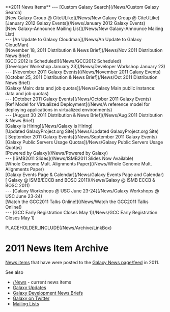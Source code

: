 <div class='linkbox'>
**2011 News Items**
---
[Custom Galaxy Search](/News/Custom Galaxy Search)<br />
[New Galaxy Group @ CiteULike](/News/New Galaxy Group @ CiteULike)<br />
[January 2012 Galaxy Events](/News/January 2012 Galaxy Events)<br />
[New Galaxy-Announce Mailing List](/News/New Galaxy-Announce Mailing List)<br />
---
[An Update to Galaxy Cloudman](/News/An Update to Galaxy CloudMan)<br />
[November 18, 2011 Distribution & News Brief](/News/Nov 2011 Distribution News Brief)<br />
[GCC 2012 is Scheduled!](/News/GCC2012 Scheduled)<br />
[Developer Workshop January 23](/News/Developer Workshop January 23)<br />
---
[November 2011 Galaxy Events](/News/November 2011 Galaxy Events)<br />
[October 25, 2011 Distribution & News Brief](/News/Oct 2011 Distribution News Brief)<br />
[Galaxy Main: data and job quotas](/News/Galaxy Main public instance: data and job quotas)<br />
---
[October 2011 Galaxy Events](/News/October 2011 Galaxy Events)<br />
[Ref Model for Virtualized Deployment](/News/A reference model for deploying applications in virtualized environments)<br />
---
[August 30 2011 Distribution & News Brief](/News/Aug 2011 Distribution & News Brief)<br />
[Galaxy is Hiring](/News/Galaxy is Hiring)<br />
[Updated GalaxyProject.org Site](/News/Updated GalaxyProject.org Site)<br />
[ September 2011 Galaxy Events](/News/September 2011 Galaxy Events)<br />
[Galaxy Public Servers Usage Quotas](/News/Galaxy Public Servers Usage Quotas)<br />
[Powered by Galaxy](/News/Powered by Galaxy)<br />
---
[ISMB2011 Slides](/News/ISMB2011 Slides Now Available)<br />
[Whole Genome Mult. Alignments Paper](/News/Whole Genome Mult. Alignments Paper)<br />
[Galaxy Events Page & Calendar](/News/Galaxy Events Page and Calendar)<br />
[ Galaxy @ ISMB/ECCB and BOSC 2011](/News/Galaxy @ ISMB ECCB & BOSC 2011)<br />
---
[Galaxy Workshops @ USC June 23-24](/News/Galaxy Workshops @ USC June 23-24)<br />
[Watch the GCC2011 Talks Online!](/News/Watch the GCC2011 Talks Online!)<br />
---
[GCC Early Registration Closes May 1](/News/GCC Early Registration Closes May 1)<br /> 
</div>

PLACEHOLDER_INCLUDE(/News/Archive/LinkBox)

# 2011 News Item Archive

[News items](/src/News/index.md) that have were posted to the  [Galaxy News page/feed](/src/News/index.md) in 2011.

See also 
* [/News](/src/News/index.md) - current news items
* [Galaxy Updates](/src/GalaxyUpdates/index.md)
* [Galaxy Development News Briefs](/src/DevNewsBriefs/index.md)
* [Galaxy on Twitter](/src/GalaxyOnTwitter/index.md)
* [Mailing Lists](/src/MailingLists/index.md)

<br /><br /><br /><br />


<div class='newsItemList'>
 

